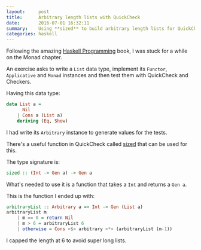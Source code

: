 ```yaml
---
layout:     post
title:      Arbitrary length lists with QuickCheck
date:       2016-07-01 16:32:11
summary:    Using **sized** to build arbitrary length lists for QuickCheck
categories: haskell
---
```


Following the amazing [Haskell Programming](http://haskellbook.com/) book, I was stuck 
for a while on the Monad chapter.
 
An exercise asks to write a `List` data type, implement its `Functor`, `Applicative` 
and `Monad` instances and then test them with QuickCheck and Checkers.

Having this data type:

```haskell
data List a =
      Nil
    | Cons a (List a)
    deriving (Eq, Show)
```

I had write its `Arbitrary` instance to generate values for the tests.

There's a useful function in QuickCheck called [sized](http://hackage.haskell.org/package/QuickCheck-2.8.2/docs/Test-QuickCheck-Gen.html#v:sized) 
that can be used for this.

The type signature is:

```haskell
sized :: (Int -> Gen a) -> Gen a
```

What's needed to use it is a function that takes a `Int` and returns a `Gen a`.

This is the function I ended up with:

```haskell
arbitraryList :: Arbitrary a => Int -> Gen (List a)
arbitraryList m
    | m == 0 = return Nil
    | m > 6 = arbitraryList 6
    | otherwise = Cons <$> arbitrary <*> (arbitraryList (m-1))
```
   
I capped the length at 6 to avoid super long lists.    
 
